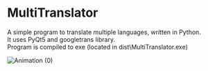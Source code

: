 # MultiTranslator

A simple program to translate multiple languages, written in Python.  
It uses PyQt5 and googletrans library.  
Program is compiled to exe (located in dist\MultiTranslator.exe)  


![Animation (0)](https://user-images.githubusercontent.com/39278140/173349553-729cd8ea-eb22-42f6-bb42-b58a48b138bc.gif)
